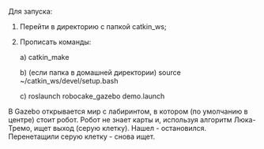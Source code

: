 Для запуска:
1. Перейти в директорию с папкой catkin_ws;
2. Прописать команды:

	а) catkin_make

	b) (если папка в домашней директории) source ~/catkin_ws/devel/setup.bash

	c) roslaunch robocake_gazebo demo.launch


В Gazebo открывается мир с лабиринтом, в котором (по умолчанию в центре) стоит робот.
Робот не знает карты и, используя алгоритм Люка-Тремо, ищет выход (серую клетку).
Нашел - остановился. Перенетащили серую клетку - снова ищет.
